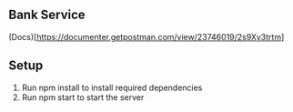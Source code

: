 ## Bank Service
(Docs)[https://documenter.getpostman.com/view/23746019/2s9Xy3trtm]

## Setup
1. Run npm install  to install required dependencies
2. Run npm start to start the server